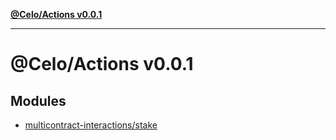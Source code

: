 [**@Celo/Actions v0.0.1**](README.md)

***

# @Celo/Actions v0.0.1

## Modules

- [multicontract-interactions/stake](multicontract-interactions/stake/README.md)
